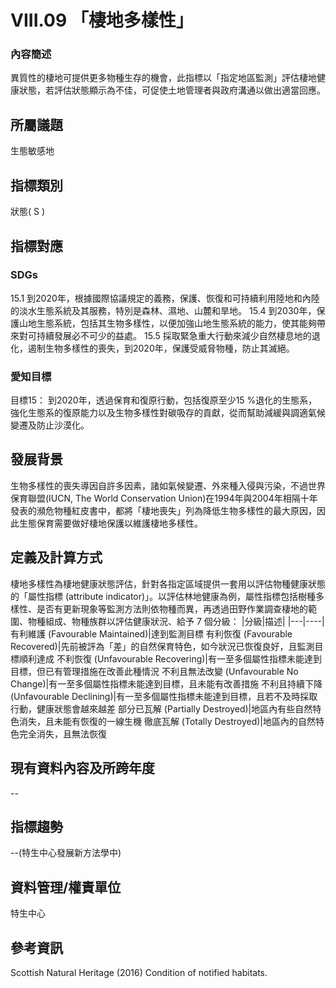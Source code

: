 # VIII.09 「棲地多樣性」

<script type="text/javascript" src="http://cdn.mathjax.org/mathjax/latest/MathJax.js?config=TeX-AMS-MML_HTMLorMML"></script>

### 內容簡述
異質性的棲地可提供更多物種生存的機會，此指標以「指定地區監測」評估棲地健康狀態，若評估狀態顯示為不佳，可促使土地管理者與政府溝通以做出適當回應。

## 所屬議題
生態敏感地
## 指標類別
狀態( S )
## 指標對應
### SDGs
15.1
到2020年，根據國際協議規定的義務，保護、恢復和可持續利用陸地和內陸的淡水生態系統及其服務，特別是森林、濕地、山麓和旱地。
15.4
到2030年，保護山地生態系統，包括其生物多樣性，以便加強山地生態系統的能力，使其能夠帶來對可持續發展必不可少的益處。
15.5
採取緊急重大行動來減少自然棲息地的退化，遏制生物多樣性的喪失，到2020年，保護受威脅物種，防止其滅絕。
### 愛知目標
目標15：
到2020年，透過保育和復原行動，包括復原至少15 %退化的生態系，強化生態系的復原能力以及生物多樣性對碳吸存的貢獻，從而幫助減緩與調適氣候變遷及防止沙漠化。
## 發展背景
生物多樣性的喪失導因自許多因素，諸如氣候變遷、外來種入侵與污染，不過世界保育聯盟(IUCN, The World Conservation Union)在1994年與2004年相隔十年發表的瀕危物種紅皮書中，都將「棲地喪失」列為降低生物多樣性的最大原因，因此生態保育需要做好棲地保護以維護棲地多樣性。
## 定義及計算方式
棲地多樣性為棲地健康狀態評估，針對各指定區域提供一套用以評估物種健康狀態的「屬性指標 (attribute indicator)」。以評估林地健康為例，屬性指標包括樹種多樣性、是否有更新現象等監測方法則依物種而異，再透過田野作業調查棲地的範圍、物種組成、物種族群以評估健康狀況、給予 7 個分級：
|分級|描述|
|---|----|
有利維護 (Favourable Maintained)|達到監測目標
有利恢復 (Favourable Recovered)|先前被評為「差」的自然保育特色，如今狀況已恢復良好，且監測目標順利達成
不利恢復 (Unfavourable Recovering)|有一至多個屬性指標未能達到目標，但已有管理措施在改善此種情況
不利且無法改變 (Unfavourable No Change)|有一至多個屬性指標未能達到目標，且未能有改善措施
不利且持續下降 (Unfavourable Declining)|有一至多個屬性指標未能達到目標，且若不及時採取行動，健康狀態會越來越差
部分已瓦解 (Partially Destroyed)|地區內有些自然特色消失，且未能有恢復的一線生機
徹底瓦解 (Totally Destroyed)|地區內的自然特色完全消失，且無法恢復
## 現有資料內容及所跨年度
--
## 指標趨勢
--(特生中心發展新方法學中)
## 資料管理/權責單位
特生中心
## 參考資訊
Scottish Natural Heritage (2016) Condition of notified habitats.